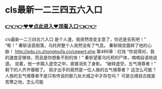 # cls最新一二三四五六入口

### <a href="https://https://github.com/budfg/haiu/issues/1">👉👉👉♥♥点此进入♥观看入口👈👉👉</a>

cls最新一二三四五六入口
 是个人渣，我突然改变主意了，你还是去死吧！”
    “嘭！”
    秦斩话音刚落，乌托邦整个人突然没有了气息。
    秦斩隔空震碎了他的心脉！
http://edu.cn.zhongtoufa.cn/cewert.php
第486章：红烛
    “你说得对，我的速度足够快，而且是你想象不到的快！”
    秦斩望着乌托邦的尸体，喃喃自语地说道。
    说着，他一步踏入虚空之中，直接消失了身影。
    “破碎虚空，五气境尊者！”
    剩下的人齐齐傻眼了。
    刚才出手的竟然是一位人族的五气境尊者？
    这怎么可能？
    人族的五气境尊者不是只有传说的那几处大城之中才存在吗？
    可是北境自古就是苦寒之地，怎么可能
